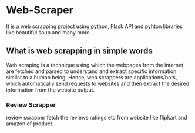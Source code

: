 # Web-Scraper
  It is a web scrapping project  using python, Flask API and pyhton libraries like beautiful soup and many more.
## What is web scrapping in simple words
  Web scraping is a technique using which the webpages from the internet are fetched and 
  parsed to understand and extract specific information similar to a human being.
  Hence, web scrappers are applications/bots, which automatically send requests
  to websites and then extract the desired information from the website output.
### Review Scrapper
review scrapper fetch the reviews ratings etc from website like flipkart and amazon of product.
    
  
